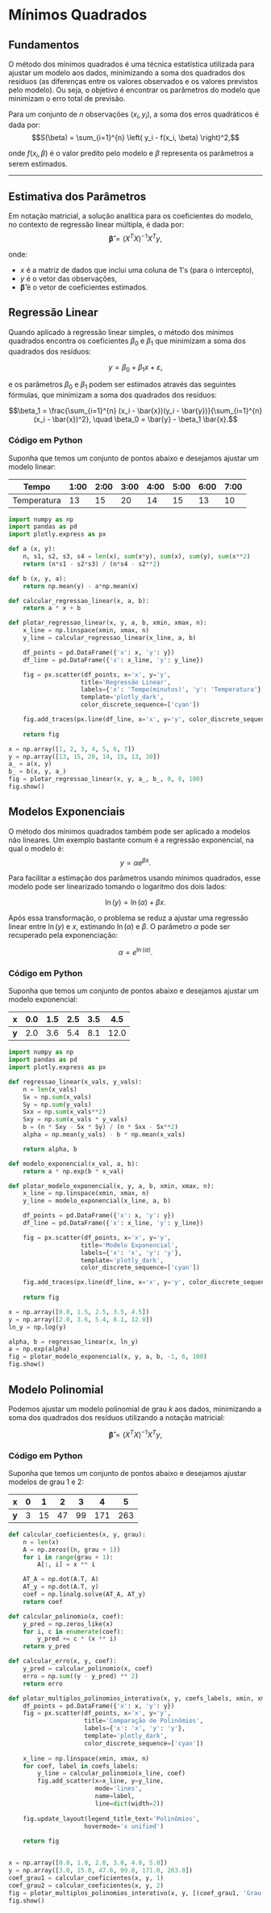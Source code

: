 # Mínimos Quadrados
## Fundamentos

O método dos mínimos quadrados é uma técnica estatística utilizada  para ajustar um modelo aos dados, minimizando a soma dos quadrados dos resíduos (as diferenças entre os valores observados e os valores previstos pelo modelo). Ou seja, o objetivo é encontrar os parâmetros do modelo que minimizam o erro total de previsão.

Para um conjunto de $n$ observações $(x_i, y_i)$, a soma dos erros quadráticos é dada por:
$$S(\beta) = \sum_{i=1}^{n} \left( y_i - f(x_i, \beta) \right)^2,$$

onde $f(x_i, \beta)$ é o valor predito pelo modelo e $\beta$ representa os parâmetros a serem estimados.

---

## Estimativa dos Parâmetros
Em notação matricial, a solução analítica para os coeficientes do modelo, no contexto de regressão linear múltipla, é dada por:
$$\boldsymbol{\hat{\beta}} = (X^TX)^{-1}X^Ty,$$

onde:
- $x$ é a matriz de dados que inclui uma coluna de 1's (para o intercepto),
- $y$ é o vetor das observações,
- $\boldsymbol{\hat{\beta}}$ é o vetor de coeficientes estimados.

## Regressão Linear

Quando aplicado à regressão linear simples, o método dos mínimos quadrados encontra os coeficientes $\beta_0$ e $\beta_1$ que minimizam a soma dos quadrados dos resíduos:

$$y = \beta_0 + \beta_1 x + \varepsilon,$$

e os parâmetros $\beta_0$ e $\beta_1$ podem ser estimados através das seguintes fórmulas, que minimizam a soma dos quadrados dos resíduos:

$$\beta_1 = \frac{\sum_{i=1}^{n} (x_i - \bar{x})(y_i - \bar{y})}{\sum_{i=1}^{n} (x_i - \bar{x})^2}, \quad \beta_0 = \bar{y} - \beta_1 \bar{x}.$$

### Código em Python
Suponha que temos um conjunto de pontos abaixo e desejamos ajustar um modelo linear:

| Tempo | 1:00 | 2:00 | 3:00 | 4:00 | 5:00 | 6:00| 7:00 |
|--------|------|------|------|------|------|------|------|
| Temperatura | 13 | 15 | 20 | 14 | 15 | 13 | 10 |


~~~python
import numpy as np
import pandas as pd
import plotly.express as px

def a (x, y):
    n, s1, s2, s3, s4 = len(x), sum(x*y), sum(x), sum(y), sum(x**2)
    return (n*s1 - s2*s3) / (n*s4 - s2**2)

def b (x, y, a):
    return np.mean(y) - a*np.mean(x)

def calcular_regressao_linear(x, a, b):
    return a * x + b

def plotar_regressao_linear(x, y, a, b, xmin, xmax, n):
    x_line = np.linspace(xmin, xmax, n)
    y_line = calcular_regressao_linear(x_line, a, b)

    df_points = pd.DataFrame({'x': x, 'y': y})
    df_line = pd.DataFrame({'x': x_line, 'y': y_line})

    fig = px.scatter(df_points, x='x', y='y',
                    title='Regressão Linear',
                    labels={'x': 'Tempo(minutos)', 'y': 'Temperatura'},
                    template='plotly_dark',
                    color_discrete_sequence=['cyan'])

    fig.add_traces(px.line(df_line, x='x', y='y', color_discrete_sequence=['yellow']).data)
    
    return fig 

x = np.array([1, 2, 3, 4, 5, 6, 7])
y = np.array([13, 15, 20, 14, 15, 13, 10])
a_ = a(x, y)
b_ = b(x, y, a_)
fig = plotar_regressao_linear(x, y, a_, b_, 0, 8, 100)
fig.show()
~~~

<grafico>

## Modelos Exponenciais

O método dos mínimos quadrados também pode ser aplicado a modelos não lineares. Um exemplo bastante comum é a regressão exponencial, na qual o modelo é:
$$y = \alpha e^{\beta x}.$$

Para facilitar a estimação dos parâmetros usando mínimos quadrados, esse modelo pode ser linearizado tomando o logaritmo dos dois lados:

$$\ln(y) = \ln(\alpha) + \beta x.$$

Após essa transformação, o problema se reduz a ajustar uma regressão linear entre $\ln(y)$ e $x$, estimando $\ln(\alpha)$ e $\beta$. O parâmetro $\alpha$ pode ser recuperado pela exponenciação:

$$\alpha = e^{\ln(\alpha)}.$$

### Código em Python
Suponha que temos um conjunto de pontos abaixo e desejamos ajustar um modelo exponencial:

| **x** | 0.0  | 1.5  | 2.5  | 3.5  | 4.5  |
|-------|------|------|------|------|------|
| **y** | 2.0  | 3.6  | 5.4  | 8.1  | 12.0 |

~~~python
import numpy as np
import pandas as pd
import plotly.express as px

def regressao_linear(x_vals, y_vals):
    n = len(x_vals)
    Sx = np.sum(x_vals)
    Sy = np.sum(y_vals)
    Sxx = np.sum(x_vals**2)
    Sxy = np.sum(x_vals * y_vals)
    b = (n * Sxy - Sx * Sy) / (n * Sxx - Sx**2)
    alpha = np.mean(y_vals) - b * np.mean(x_vals)

    return alpha, b

def modelo_exponencial(x_val, a, b):
    return a * np.exp(b * x_val)

def plotar_modelo_exponencial(x, y, a, b, xmin, xmax, n):
    x_line = np.linspace(xmin, xmax, n)
    y_line = modelo_exponencial(x_line, a, b)

    df_points = pd.DataFrame({'x': x, 'y': y})
    df_line = pd.DataFrame({'x': x_line, 'y': y_line})

    fig = px.scatter(df_points, x='x', y='y',
                    title='Modelo Exponencial',
                    labels={'x': 'x', 'y': 'y'},
                    template='plotly_dark',
                    color_discrete_sequence=['cyan'])

    fig.add_traces(px.line(df_line, x='x', y='y', color_discrete_sequence=['yellow']).data)
    
    return fig

x = np.array([0.0, 1.5, 2.5, 3.5, 4.5])
y = np.array([2.0, 3.6, 5.4, 8.1, 12.0])
ln_y = np.log(y)

alpha, b = regressao_linear(x, ln_y)
a = np.exp(alpha)
fig = plotar_modelo_exponencial(x, y, a, b, -1, 6, 100)
fig.show()
~~~

<grafico>

## Modelo Polinomial

Podemos ajustar um modelo polinomial de grau $k$ aos dados, minimizando a soma dos quadrados dos resíduos utilizando a notação matricial:

$$\boldsymbol{\hat{\beta}} = (X^TX)^{-1}X^Ty,$$

### Código em Python
Suponha que temos um conjunto de pontos abaixo e desejamos ajustar modelos de grau 1 e 2:

| **x** | 0 | 1 | 2 | 3 | 4 | 5 | 
|-------|---|---|---|---|---|---|
| **y** | 3 | 15 | 47 | 99 | 171 | 263 |

~~~python
def calcular_coeficientes(x, y, grau):
    n = len(x)
    A = np.zeros((n, grau + 1))
    for i in range(grau + 1):
        A[:, i] = x ** i

    AT_A = np.dot(A.T, A)
    AT_y = np.dot(A.T, y)
    coef = np.linalg.solve(AT_A, AT_y)
    return coef

def calcular_polinomio(x, coef):
    y_pred = np.zeros_like(x)
    for i, c in enumerate(coef):
        y_pred += c * (x ** i)
    return y_pred

def calcular_erro(x, y, coef):
    y_pred = calcular_polinomio(x, coef)
    erro = np.sum((y - y_pred) ** 2)
    return erro

def plotar_multiplos_polinomios_interativo(x, y, coefs_labels, xmin, xmax, n):
    df_points = pd.DataFrame({'x': x, 'y': y})
    fig = px.scatter(df_points, x='x', y='y',
                     title='Comparação de Polinômios',
                     labels={'x': 'x', 'y': 'y'},
                     template='plotly_dark',
                     color_discrete_sequence=['cyan'])
    
    x_line = np.linspace(xmin, xmax, n)
    for coef, label in coefs_labels:
        y_line = calcular_polinomio(x_line, coef)
        fig.add_scatter(x=x_line, y=y_line, 
                        mode='lines', 
                        name=label,
                        line=dict(width=2))
    
    fig.update_layout(legend_title_text='Polinômios',
                     hovermode='x unified')
    
    return fig


x = np.array([0.0, 1.0, 2.0, 3.0, 4.0, 5.0])
y = np.array([3.0, 15.0, 47.0, 99.0, 171.0, 263.0])
coef_grau1 = calcular_coeficientes(x, y, 1)
coef_grau2 = calcular_coeficientes(x, y, 2)
fig = plotar_multiplos_polinomios_interativo(x, y, [(coef_grau1, 'Grau 1'), (coef_grau2, 'Grau 2')], 0, 5, 100)
fig.show()
~~~

<grafico>
